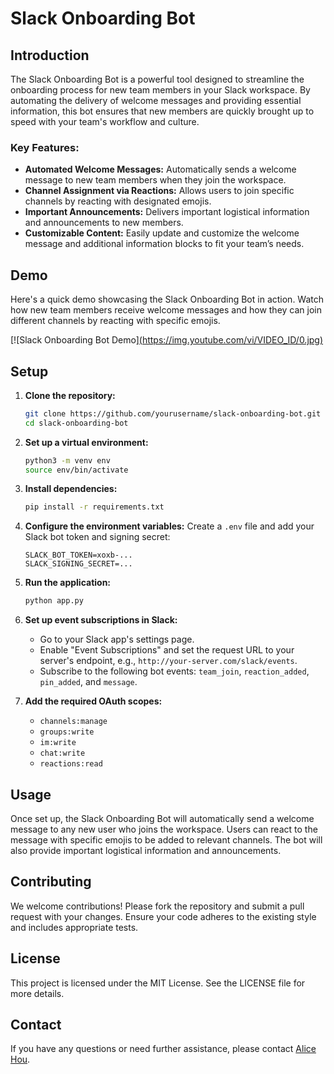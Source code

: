 # Slack Onboarding Bot

## Introduction

The Slack Onboarding Bot is a powerful tool designed to streamline the onboarding process for new team members in your Slack workspace. By automating the delivery of welcome messages and providing essential information, this bot ensures that new members are quickly brought up to speed with your team's workflow and culture.

### Key Features:

- **Automated Welcome Messages:** Automatically sends a welcome message to new team members when they join the workspace.
- **Channel Assignment via Reactions:** Allows users to join specific channels by reacting with designated emojis.
- **Important Announcements:** Delivers important logistical information and announcements to new members.
- **Customizable Content:** Easily update and customize the welcome message and additional information blocks to fit your team’s needs.

## Demo

Here's a quick demo showcasing the Slack Onboarding Bot in action. Watch how new team members receive welcome messages and how they can join different channels by reacting with specific emojis.

[![Slack Onboarding Bot Demo][(https://img.youtube.com/vi/VIDEO_ID/0.jpg)](https://www.youtube.com/watch?v=VIDEO_ID](https://youtu.be/6ExcNBB_x_0))

## Setup

1. **Clone the repository:**

   ```bash
   git clone https://github.com/yourusername/slack-onboarding-bot.git
   cd slack-onboarding-bot
   ```

2. **Set up a virtual environment:**

   ```bash
   python3 -m venv env
   source env/bin/activate
   ```

3. **Install dependencies:**

   ```bash
   pip install -r requirements.txt
   ```

4. **Configure the environment variables:**
   Create a `.env` file and add your Slack bot token and signing secret:

   ```plaintext
   SLACK_BOT_TOKEN=xoxb-...
   SLACK_SIGNING_SECRET=...
   ```

5. **Run the application:**

   ```bash
   python app.py
   ```

6. **Set up event subscriptions in Slack:**

   - Go to your Slack app's settings page.
   - Enable "Event Subscriptions" and set the request URL to your server's endpoint, e.g., `http://your-server.com/slack/events`.
   - Subscribe to the following bot events: `team_join`, `reaction_added`, `pin_added`, and `message`.

7. **Add the required OAuth scopes:**
   - `channels:manage`
   - `groups:write`
   - `im:write`
   - `chat:write`
   - `reactions:read`

## Usage

Once set up, the Slack Onboarding Bot will automatically send a welcome message to any new user who joins the workspace. Users can react to the message with specific emojis to be added to relevant channels. The bot will also provide important logistical information and announcements.

## Contributing

We welcome contributions! Please fork the repository and submit a pull request with your changes. Ensure your code adheres to the existing style and includes appropriate tests.

## License

This project is licensed under the MIT License. See the LICENSE file for more details.

## Contact

If you have any questions or need further assistance, please contact [Alice Hou](mailto:ah5087@princeton.edu).
